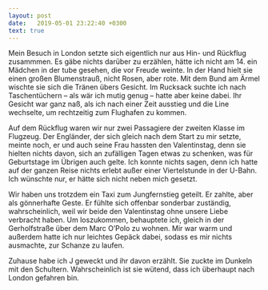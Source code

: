 ```yaml
---
layout: post
date:   2019-05-01 23:22:40 +0300
text: true
---
```

Mein Besuch in London setzte sich eigentlich nur aus Hin- und Rückflug zusammmen. Es gäbe nichts darüber zu erzählen, hätte ich nicht am 14. ein Mädchen in der tube gesehen, die  vor Freude weinte. In der Hand hielt sie einen großen Blumenstrauß, nicht Rosen, aber rote. Mit dem Bund am Ärmel wischte sie sich die Tränen übers Gesicht. Im Rucksack suchte ich nach Taschentüchern – als wär ich mutig genug – hatte aber keine dabei. Ihr Gesicht war ganz naß, als ich nach einer Zeit ausstieg und die Line wechselte, um rechtzeitig zum Flughafen zu kommen.

Auf dem Rückflug waren wir nur zwei Passagiere der zweiten Klasse im Flugzeug. Der Engländer, der sich gleich nach dem Start zu mir setzte, meinte noch, er und auch seine Frau hassten den Valentinstag, denn sie hielten nichts davon, sich an zufälligen Tagen etwas zu schenken, was für Geburtstage im Übrigen auch gelte. Ich konnte nichts sagen, denn ich hatte auf der ganzen Reise nichts erlebt außer einer Viertelstunde in der U-Bahn. Ich wünschte nur, er hätte sich nicht neben mich gesetzt.

Wir haben uns trotzdem ein Taxi zum Jungfernstieg geteilt. Er zahlte, aber als gönnerhafte Geste. Er fühlte sich offenbar sonderbar zuständig, wahrscheinlich, weil wir beide den Valentinstag ohne unsere Liebe verbracht haben. Um loszukommen, behauptete ich, gleich in der Gerholfstraße über dem Marc O’Polo zu wohnen. Mir war warm und außerdem hatte ich nur leichtes Gepäck dabei, sodass es mir nichts ausmachte, zur Schanze zu laufen.

Zuhause habe ich J geweckt und ihr davon erzählt. Sie zuckte im Dunkeln mit den Schultern. Wahrscheinlich ist sie wütend, dass ich überhaupt nach London gefahren bin.